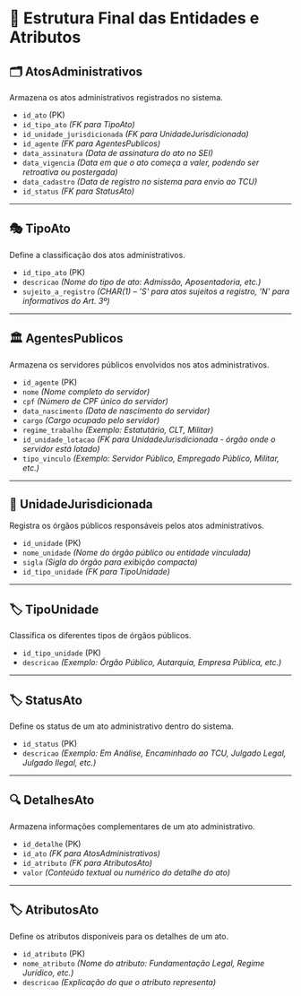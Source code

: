 # 📌 Estrutura Final das Entidades e Atributos

## 🗂️ AtosAdministrativos
Armazena os atos administrativos registrados no sistema.
- `id_ato` (PK)  
- `id_tipo_ato` *(FK para TipoAto)*  
- `id_unidade_jurisdicionada` *(FK para UnidadeJurisdicionada)*  
- `id_agente` *(FK para AgentesPublicos)*  
- `data_assinatura` *(Data de assinatura do ato no SEI)*  
- `data_vigencia` *(Data em que o ato começa a valer, podendo ser retroativa ou postergada)*  
- `data_cadastro` *(Data de registro no sistema para envio ao TCU)*  
- `id_status` *(FK para StatusAto)*  

---

## 🎭 TipoAto
Define a classificação dos atos administrativos.
- `id_tipo_ato` (PK)  
- `descricao` *(Nome do tipo de ato: Admissão, Aposentadoria, etc.)*  
- `sujeito_a_registro` *(CHAR(1) – 'S' para atos sujeitos a registro, 'N' para informativos do Art. 3º)*  

---

## 🏛️ AgentesPublicos
Armazena os servidores públicos envolvidos nos atos administrativos.
- `id_agente` (PK)  
- `nome` *(Nome completo do servidor)*  
- `cpf` *(Número de CPF único do servidor)*  
- `data_nascimento` *(Data de nascimento do servidor)*  
- `cargo` *(Cargo ocupado pelo servidor)*  
- `regime_trabalho` *(Exemplo: Estatutário, CLT, Militar)*  
- `id_unidade_lotacao` *(FK para UnidadeJurisdicionada - órgão onde o servidor está lotado)*  
- `tipo_vinculo` *(Exemplo: Servidor Público, Empregado Público, Militar, etc.)*  

---

## 🏢 UnidadeJurisdicionada
Registra os órgãos públicos responsáveis pelos atos administrativos.
- `id_unidade` (PK)  
- `nome_unidade` *(Nome do órgão público ou entidade vinculada)*  
- `sigla` *(Sigla do órgão para exibição compacta)*  
- `id_tipo_unidade` *(FK para TipoUnidade)*  

---

## 🏷️ TipoUnidade
Classifica os diferentes tipos de órgãos públicos.
- `id_tipo_unidade` (PK)  
- `descricao` *(Exemplo: Órgão Público, Autarquia, Empresa Pública, etc.)*  

---

## 🏷️ StatusAto
Define os status de um ato administrativo dentro do sistema.
- `id_status` (PK)  
- `descricao` *(Exemplo: Em Análise, Encaminhado ao TCU, Julgado Legal, Julgado Ilegal, etc.)*  

---

## 🔍 DetalhesAto
Armazena informações complementares de um ato administrativo.
- `id_detalhe` (PK)  
- `id_ato` *(FK para AtosAdministrativos)*  
- `id_atributo` *(FK para AtributosAto)*  
- `valor` *(Conteúdo textual ou numérico do detalhe do ato)*  

---

## 🏷️ AtributosAto
Define os atributos disponíveis para os detalhes de um ato.
- `id_atributo` (PK)  
- `nome_atributo` *(Nome do atributo: Fundamentação Legal, Regime Jurídico, etc.)*  
- `descricao` *(Explicação do que o atributo representa)*  

